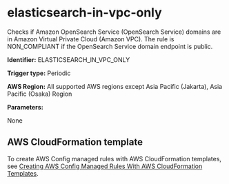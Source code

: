 # elasticsearch\-in\-vpc\-only<a name="elasticsearch-in-vpc-only"></a>

 Checks if Amazon OpenSearch Service \(OpenSearch Service\) domains are in Amazon Virtual Private Cloud \(Amazon VPC\)\. The rule is NON\_COMPLIANT if the OpenSearch Service domain endpoint is public\.

**Identifier:** ELASTICSEARCH\_IN\_VPC\_ONLY

**Trigger type:** Periodic

**AWS Region:** All supported AWS regions except Asia Pacific \(Jakarta\), Asia Pacific \(Osaka\) Region

**Parameters:**

None  

## AWS CloudFormation template<a name="w79aac11c32c17b7d275c15"></a>

To create AWS Config managed rules with AWS CloudFormation templates, see [Creating AWS Config Managed Rules With AWS CloudFormation Templates](aws-config-managed-rules-cloudformation-templates.md)\.